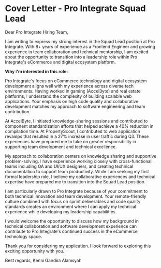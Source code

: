 # Cover Letter - Pro Integrate Squad Lead

Dear Pro Integrate Hiring Team,

I am writing to express my strong interest in the Squad Lead position at Pro Integrate. With 8+ years of experience as a Frontend Engineer and growing experience in team collaboration and technical mentorship, I am excited about the opportunity to transition into a leadership role within Pro Integrate's eCommerce and digital ecosystem platform.

**Why I'm interested in this role:**

Pro Integrate's focus on eCommerce technology and digital ecosystem development aligns well with my experience across diverse tech environments. Having worked in gaming (AccelByte) and real estate platforms, I understand the complexity of building scalable web applications. Your emphasis on high code quality and collaborative development matches my approach to software engineering and team contribution.

At AccelByte, I initiated knowledge-sharing sessions and contributed to component standardization efforts that helped achieve a 40% reduction in compilation time. At PropertyScout, I contributed to web application revamps that resulted in a 27% increase in user traffic during Q3. These experiences have prepared me to take on greater responsibility in supporting team development and technical excellence.

My approach to collaboration centers on knowledge sharing and supportive problem-solving. I have experience working closely with cross-functional teams including QA and UI/UX designers, and creating technical documentation to support team productivity. While I am seeking my first formal leadership role, I believe my collaborative experiences and technical expertise have prepared me to transition into the Squad Lead position.

I am particularly drawn to Pro Integrate because of your commitment to both technical innovation and team development. Your remote-friendly culture combined with focus on sprint deliverables and code quality standards creates an environment where I can apply my technical experience while developing my leadership capabilities.

I would welcome the opportunity to discuss how my background in technical collaboration and software development experience can contribute to Pro Integrate's continued success in the eCommerce technology space.

Thank you for considering my application. I look forward to exploring this exciting opportunity with you.

Best regards,
Kenni Gandira Alamsyah